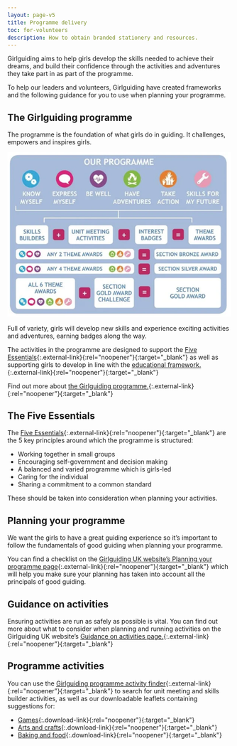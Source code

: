 ```yaml
---
layout: page-v5
title: Programme delivery
toc: for-volunteers
description: How to obtain branded stationery and resources.
---
```

Girlguiding aims to help girls develop the skills needed to achieve their dreams, and build their confidence through the activities and adventures they take part in as part of the programme.

To help our leaders and volunteers, Girlguiding have created frameworks and the following guidance for you to use when planning your programme.

## The Girlguiding programme 

The programme is the foundation of what girls do in guiding.  It challenges, empowers and inspires girls.

![Outline of girlguiding programme](/assets/images/2023/06/our-programme.webp)

Full of variety, girls will develop new skills and experience exciting activities and adventures, earning badges along the way.

The activities in the programme are designed to support the [Five Essentials][1]{:.external-link}{:rel="noopener"}{:target="_blank"} as well as supporting girls to develop in line with the [educational framework.](https://www.girlguiding.org.uk/information-for-volunteers/programme-and-activities/our-educational-framework/){:.external-link}{:rel="noopener"}{:target="_blank"}

Find out more about [the Girlguiding programme.](https://www.girlguiding.org.uk/information-for-volunteers/programme-and-activities/the-girlguiding-programme/){:.external-link}{:rel="noopener"}{:target="_blank"}

## The Five Essentials

The [Five Essentials][1]{:.external-link}{:rel="noopener"}{:target="_blank"} are the 5 key principles around which the programme is structured:

- Working together in small groups
- Encouraging self-government and decision making
- A balanced and varied programme which is girls-led
- Caring for the individual
- Sharing a commitment to a common standard

These should be taken into consideration when planning your activities.

## Planning your programme

We want the girls to have a great guiding experience so it’s important to follow the fundamentals of good guiding when planning your programme.

You can find a checklist on the [Girlguiding UK website’s Planning your programme page](https://www.girlguiding.org.uk/information-for-volunteers/programme-and-activities/planning-your-programme/){:.external-link}{:rel="noopener"}{:target="_blank"} which will help you make sure your planning has taken into account all the principals of good guiding.

## Guidance on activities

Ensuring activities are run as safely as possible is vital.  You can find out more about what to consider when planning and running activities on the Girlguiding UK website’s [Guidance on activities page.](https://www.girlguiding.org.uk/information-for-volunteers/programme-and-activities/guidance-on-activities/water-safety/water-classification/){:.external-link}{:rel="noopener"}{:target="_blank"}

## Programme activities

You can use the [Girlguiding programme activity finder](https://www.girlguiding.org.uk/information-for-volunteers/programme-and-activities/find-programme-activities/){:.external-link}{:rel="noopener"}{:target="_blank"} to search for unit meeting and skills builder activities, as well as our downloadable leaflets containing suggestions for:

- [Games](/assets/docs/2023/programme-delivery-unit-games.pdf){:.download-link}{:rel="noopener"}{:target="_blank"}
- [Arts and crafts](/assets/docs/2023/programme-delivery-arts-crafts.pdf){:.download-link}{:rel="noopener"}{:target="_blank"}
- [Baking and food](/assets/docs/2023/programme-delivery-baking-food.pdf){:.download-link}{:rel="noopener"}{:target="_blank"}

[1]: https://www.girlguiding.org.uk/information-for-volunteers/programme-and-activities/the-five-essentials/

